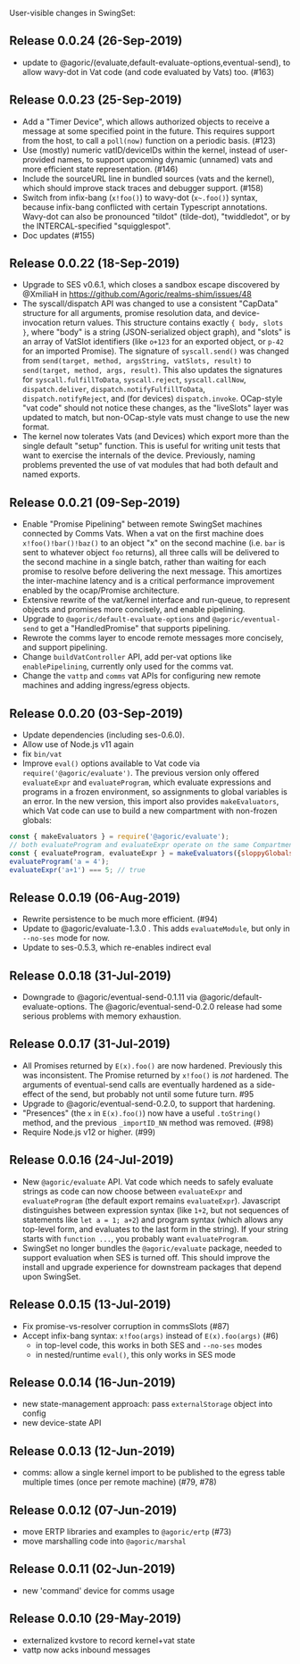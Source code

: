 User-visible changes in SwingSet:

## Release 0.0.24 (26-Sep-2019)

* update to @agoric/(evaluate,default-evaluate-options,eventual-send), to
  allow wavy-dot in Vat code (and code evaluated by Vats) too. (#163)


## Release 0.0.23 (25-Sep-2019)

* Add a "Timer Device", which allows authorized objects to receive a message
  at some specified point in the future. This requires support from the host,
  to call a `poll(now)` function on a periodic basis. (#123)
* Use (mostly) numeric vatID/deviceIDs within the kernel, instead of
  user-provided names, to support upcoming dynamic (unnamed) vats and more
  efficient state representation. (#146)
* Include the sourceURL line in bundled sources (vats and the kernel), which
  should improve stack traces and debugger support. (#158)
* Switch from infix-bang (`x!foo()`) to wavy-dot (`x~.foo()`) syntax, because
  infix-bang conflicted with certain Typescript annotations. Wavy-dot can
  also be pronounced "tildot" (tilde-dot), "twiddledot", or by the
  INTERCAL-specified "squigglespot".
* Doc updates (#155)


## Release 0.0.22 (18-Sep-2019)

* Upgrade to SES v0.6.1, which closes a sandbox escape discovered by @XmiliaH
  in https://github.com/Agoric/realms-shim/issues/48
* The syscall/dispatch API was changed to use a consistent "CapData"
  structure for all arguments, promise resolution data, and device-invocation
  return values. This structure contains exactly `{ body, slots }`, where
  "body" is a string (JSON-serialized object graph), and "slots" is an array
  of VatSlot identifiers (like `o+123` for an exported object, or `p-42` for
  an imported Promise). The signature of `syscall.send()` was changed from
  `send(target, method, argsString, vatSlots, result)` to `send(target,
  method, args, result)`. This also updates the signatures for
  `syscall.fulfillToData`, `syscall.reject`, `syscall.callNow`,
  `dispatch.deliver`, `dispatch.notifyFulfillToData`,
  `dispatch.notifyReject`, and (for devices) `dispatch.invoke`. OCap-style
  "vat code" should not notice these changes, as the "liveSlots" layer was
  updated to match, but non-OCap-style vats must change to use the new
  format.
* The kernel now tolerates Vats (and Devices) which export more than the
  single default "setup" function. This is useful for writing unit tests that
  want to exercise the internals of the device. Previously, naming problems
  prevented the use of vat modules that had both default and named exports.


## Release 0.0.21 (09-Sep-2019)

* Enable "Promise Pipelining" between remote SwingSet machines connected by
  Comms Vats. When a vat on the first machine does `x!foo()!bar()!baz()` to
  an object "x" on the second machine (i.e. `bar` is sent to whatever object
  `foo` returns), all three calls will be delivered to the second machine in
  a single batch, rather than waiting for each promise to resolve before
  delivering the next message. This amortizes the inter-machine latency and
  is a critical performance improvement enabled by the ocap/Promise
  architecture.
* Extensive rewrite of the vat/kernel interface and run-queue, to represent
  objects and promises more concisely, and enable pipelining.
* Upgrade to `@agoric/default-evaluate-options` and `@agoric/eventual-send`
  to get a "HandledPromise" that supports pipelining.
* Rewrote the comms layer to encode remote messages more concisely, and
  support pipelining.
* Change `buildVatController` API, add per-vat options like
  `enablePipelining`, currently only used for the comms vat.
* Change the `vattp` and `comms` vat APIs for configuring new remote machines
  and adding ingress/egress objects.


## Release 0.0.20 (03-Sep-2019)

* Update dependencies (including ses-0.6.0).
* Allow use of Node.js v11 again
* fix `bin/vat`
* Improve `eval()` options available to Vat code via
  `require('@agoric/evaluate')`. The previous version only offered
  `evaluateExpr` and `evaluateProgram`, which evaluate expressions and
  programs in a frozen environment, so assignments to global variables is an
  error. In the new version, this import also provides `makeEvaluators`,
  which Vat code can use to build a new compartment with non-frozen globals:

```js
const { makeEvaluators } = require('@agoric/evaluate');
// both evaluateProgram and evaluateExpr operate on the same Compartment
const { evaluateProgram, evaluateExpr } = makeEvaluators({sloppyGlobals: true});
evaluateProgram('a = 4');
evaluateExpr('a+1') === 5; // true
```


## Release 0.0.19 (06-Aug-2019)

* Rewrite persistence to be much more efficient. (#94)
* Update to @agoric/evaluate-1.3.0 . This adds `evaluateModule`, but only in
  `--no-ses` mode for now.
* Update to ses-0.5.3, which re-enables indirect eval


## Release 0.0.18 (31-Jul-2019)

* Downgrade to @agoric/eventual-send-0.1.11 via @agoric/default-evaluate-options.
  The @agoric/eventual-send-0.2.0 release had some serious problems with
  memory exhaustion.


## Release 0.0.17 (31-Jul-2019)

* All Promises returned by `E(x).foo()` are now hardened. Previously this was
  inconsistent. The Promise returned by `x!foo()` is *not* hardened. The
  arguments of eventual-send calls are eventually hardened as a side-effect
  of the send, but probably not until some future turn. #95
* Upgrade to @agoric/eventual-send-0.2.0, to support that hardening.
* "Presences" (the `x` in `E(x).foo()`) now have a useful `.toString()`
  method, and the previous `_importID_NN` method was removed. (#98)
* Require Node.js v12 or higher. (#99)


## Release 0.0.16 (24-Jul-2019)

* New `@agoric/evaluate` API. Vat code which needs to safely evaluate strings
  as code can now choose between `evaluateExpr` and `evaluateProgram` (the
  default export remains `evaluateExpr`). Javascript distinguishes between
  expression syntax (like `1+2`, but not sequences of statements like `let a
  = 1; a+2`) and program syntax (which allows any top-level form, and
  evaluates to the last form in the string). If your string starts with
  `function ...`, you probably want `evaluateProgram`.
* SwingSet no longer bundles the `@agoric/evaluate` package, needed to
  support evaluation when SES is turned off. This should improve the install
  and upgrade experience for downstream packages that depend upon SwingSet.


## Release 0.0.15 (13-Jul-2019)

* Fix promise-vs-resolver corruption in commsSlots (#87)
* Accept infix-bang syntax: `x!foo(args)` instead of `E(x).foo(args)` (#6)
  * in top-level code, this works in both SES and `--no-ses` modes
  * in nested/runtime `eval()`, this only works in SES mode


## Release 0.0.14 (16-Jun-2019)

* new state-management approach: pass `externalStorage` object into config
* new device-state API


## Release 0.0.13 (12-Jun-2019)

* comms: allow a single kernel import to be published to the egress table
  multiple times (once per remote machine) (#79, #78)


## Release 0.0.12 (07-Jun-2019)

* move ERTP libraries and examples to `@agoric/ertp` (#73)
* move marshalling code into `@agoric/marshal`


## Release 0.0.11 (02-Jun-2019)

* new 'command' device for comms usage


## Release 0.0.10 (29-May-2019)

* externalized kvstore to record kernel+vat state
* vattp now acks inbound messages
